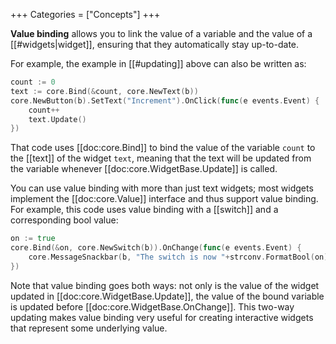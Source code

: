 +++
Categories = ["Concepts"]
+++

**Value binding** allows you to link the value of a variable and the value of a [[#widgets|widget]], ensuring that they automatically stay up-to-date.

For example, the example in [[#updating]] above can also be written as:

```Go
count := 0
text := core.Bind(&count, core.NewText(b))
core.NewButton(b).SetText("Increment").OnClick(func(e events.Event) {
    count++
    text.Update()
})
```

That code uses [[doc:core.Bind]] to bind the value of the variable `count` to the [[text]] of the widget `text`, meaning that the text will be updated from the variable whenever [[doc:core.WidgetBase.Update]] is called.

You can use value binding with more than just text widgets; most widgets implement the [[doc:core.Value]] interface and thus support value binding. For example, this code uses value binding with a [[switch]] and a corresponding bool value:

```Go
on := true
core.Bind(&on, core.NewSwitch(b)).OnChange(func(e events.Event) {
    core.MessageSnackbar(b, "The switch is now "+strconv.FormatBool(on))
})
```

Note that value binding goes both ways: not only is the value of the widget updated in [[doc:core.WidgetBase.Update]], the value of the bound variable is updated before [[doc:core.WidgetBase.OnChange]]. This two-way updating makes value binding very useful for creating interactive widgets that represent some underlying value.
